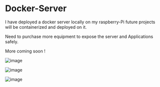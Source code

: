 # Docker-Server
I have deployed a docker server locally on my raspberry-Pi future projects will be containerized and deployed on it.

Need to purchase more equipment to expose the server and Applications safely.

More coming soon !

![image](https://user-images.githubusercontent.com/78712154/218509105-64a3b671-7951-418f-a53d-0dd0d78728f8.png)

![image](https://user-images.githubusercontent.com/78712154/218509254-8f5f26e2-5797-4ed7-a4a0-fcbf8a970698.png)

![image](https://user-images.githubusercontent.com/78712154/218509476-64f8e3d3-f209-4b20-86cc-75563b29ed53.png)



